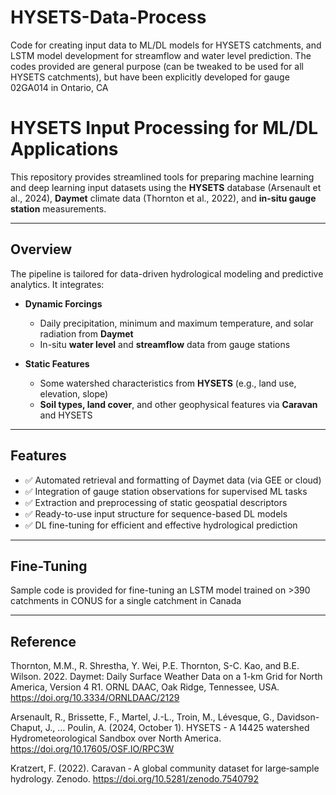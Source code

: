 # HYSETS-Data-Process
Code for creating input data to ML/DL models for HYSETS catchments, and LSTM model development for streamflow and water level prediction.
The codes provided are general purpose (can be tweaked to be used for all HYSETS catchments), but have been explicitly developed for gauge 02GA014 in Ontario, CA

# HYSETS Input Processing for ML/DL Applications

This repository provides streamlined tools for preparing machine learning and deep learning input datasets using the **HYSETS** database (Arsenault et al., 2024), **Daymet** climate data (Thornton et al., 2022), and **in-situ gauge station** measurements.

---

## Overview

The pipeline is tailored for data-driven hydrological modeling and predictive analytics. It integrates:

- **Dynamic Forcings**
  - Daily precipitation, minimum and maximum temperature, and solar radiation from **Daymet**
  - In-situ **water level** and **streamflow** data from gauge stations

- **Static Features**
  - Some watershed characteristics from **HYSETS** (e.g., land use, elevation, slope)
  - **Soil types, land cover**, and other geophysical features via **Caravan** and HYSETS

---

## Features

- ✅ Automated retrieval and formatting of Daymet data (via GEE or cloud)
- ✅ Integration of gauge station observations for supervised ML tasks
- ✅ Extraction and preprocessing of static geospatial descriptors
- ✅ Ready-to-use input structure for sequence-based DL models
- ✅ DL fine-tuning for efficient and effective hydrological prediction

---

## Fine-Tuning

Sample code is provided for fine-tuning an LSTM model trained on >390 catchments in CONUS for a single catchment in Canada

---
## Reference

Thornton, M.M., R. Shrestha, Y. Wei, P.E. Thornton, S-C. Kao, and B.E. Wilson. 2022. Daymet: Daily Surface Weather Data on a 1-km Grid for North America, Version 4 R1. ORNL DAAC, Oak Ridge, Tennessee, USA. https://doi.org/10.3334/ORNLDAAC/2129

Arsenault, R., Brissette, F., Martel, J.-L., Troin, M., Lévesque, G., Davidson-Chaput, J., … Poulin, A. (2024, October 1).
HYSETS - A 14425 watershed Hydrometeorological Sandbox over North America. https://doi.org/10.17605/OSF.IO/RPC3W
             
Kratzert, F. (2022). Caravan ‐ A global community dataset for large‐sample hydrology. Zenodo. https://doi.org/10.5281/zenodo.7540792
    


